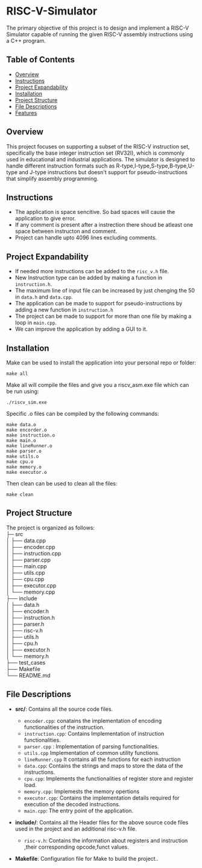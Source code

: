 # RISC-V-Simulator

The primary objective of this project is to design and implement a RISC-V Simulator capable of running the given RISC-V assembly instructions using a C++ program.

## Table of Contents

- [Overview](#overview)
- [Instructions](#instructions)
- [Project Expandability](#project-expandability)
- [Installation](#Installation)
- [Project Structure](#project-structure)
- [File Descriptions](#file-descriptions)
- [Features](#features)

## Overview

This project focuses on supporting a subset of the RISC-V instruction set, specifically the base integer instruction set (RV32I), which is commonly used in educational and industrial applications. The simulator is designed to handle different instruction formats such as R-type,I-type,S-type,B-type,U-type and J-type instructions but doesn't support for pseudo-instructions that simplify assembly programming.

## Instructions

- The application is space sencitive. So bad spaces will cause the application to give error.
- If any comment is present after a instrection there shoud be atleast one space between instructon and comment.
- Project can handle upto 4096 lines excluding comments.

## Project Expandability

- If needed more instructions can be added to the `risc_v.h` file.
- New Instruction type can be added by making a function in `instruction.h`.
- The maximum line of input file can be increased by just chenging the 50 in `data.h` and `data.cpp`.
- The application can be made to support for pseudo-instructions by adding a new function in `instruction.h`
- The project can be made to support for more than one file by making a loop in `main.cpp`.
- We can improve the application by adding a GUI to it.

## Installation

Make can be used to install the application into your personal repo or folder:

```console
make all
```

Make all will compile the files and give you a riscv_asm.exe file which can be run using:

```console
./riscv_sim.exe
```

Specific .o files can be compiled by the following commands:

```console
make data.o
make encorder.o
make instruction.o
make main.o
make lineRunner.o
make parser.o
make utils.o
make cpu.o
make memory.o
make executor.o
```

Then clean can be used to clean all the files:

```console
make clean
```

## Project Structure

The project is organized as follows:\
├─ src\
│ ├── data.cpp \
│ ├── encoder.cpp \
│ ├── instruction.cpp \
│ ├── parser.cpp \
│ ├── main.cpp \
│ ├── utils.cpp \
│ ├── cpu.cpp \
│ ├── executor.cpp \
│ └── memory.cpp \
├── include \
│ ├── data.h \
│ ├── encoder.h \
│ ├── instruction.h \
│ ├── parser.h \
│ ├── risc-v.h \
│ ├── utils.h \
│ ├── cpu.h \
│ ├── executor.h \
│ └── memory.h \
├── test_cases \
├── Makefile \
└── README.md

## File Descriptions

- **src/**: Contains all the source code files.

  - `encoder.cpp`: conatains the implementation of encoding functionalities of the instruction.
  - `instruction.cpp`: Contains Implementation of instruction functionalities.
  - `parser.cpp` : Implementation of parsing functionalities.
  - `utils.cpp` Implementation of common utility functions.
  - `lineRunner.cpp` It contains all the functions for each instruction
  - `data.cpp`: Contains the strings and maps to store the data of the instructions.
  - `cpu.cpp`: Implements the functionalities of register store and register load.
  - `memory.cpp`: Implemests the memory opertions
  - `executor.cpp`: Contains the implementation details required for execution of the decoded instructions.
  - `main.cpp`: The entry point of the application.

- **include/**: Contains all the Header files for the above source code files used in the project and an additional risc-v.h file.
  - `risc-v.h`: Contains the information about registers and instruction ,their corresponding opcode,funct values.
- **Makefile**: Configuration file for Make to build the project..
